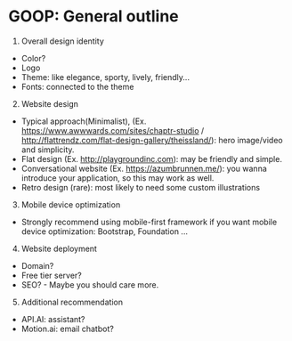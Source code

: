 # GOOP: General outline
1. Overall design identity
  * Color?
  * Logo
  * Theme: like elegance, sporty, lively, friendly...
  * Fonts: connected to the theme

2. Website design
  * Typical approach(Minimalist), (Ex. https://www.awwwards.com/sites/chaptr-studio / http://flattrendz.com/flat-design-gallery/theissland/): hero image/video and simplicity.
  * Flat design (Ex. http://playgroundinc.com): may be friendly and simple.
  * Conversational website (Ex. https://azumbrunnen.me/): you wanna introduce your application, so this may work as well.
  * Retro design (rare): most likely to need some custom illustrations

3. Mobile device optimization
  * Strongly recommend using mobile-first framework if you want mobile device optimization: Bootstrap, Foundation ...

4. Website deployment
  * Domain?
  * Free tier server?
  * SEO? - Maybe you should care more.

5. Additional recommendation
  * API.AI: assistant?
  * Motion.ai: email chatbot?
